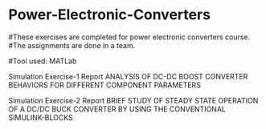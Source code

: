 # Power-Electronic-Converters
#These exercises are completed for power electronic converters course.
#The assignments are done in a team.

#Tool used: MATLab

Simulation Exercise-1 Report
ANALYSIS OF DC-DC BOOST CONVERTER BEHAVIORS FOR DIFFERENT COMPONENT PARAMETERS

Simulation Exercise-2 Report
BRIEF STUDY OF STEADY STATE OPERATION OF A DC/DC BUCK CONVERTER BY USING THE CONVENTIONAL SIMULINK-BLOCKS

